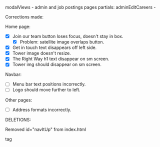 modalViews - admin and job postings pages
partials:
    adminEditCareers - 

Corrections made:

Home page:
- [x] Join our team button loses focus, doesn't stay in box.
   - [x] Problem: satellite image overlaps button.
- [x] Get in touch text disappears off left side.
- [x] Tower image doesn't resize.
- [x] The Right Way h1 text disappear on sm screen.
- [x] Tower img should disappear on sm screen.

Navbar:
- [ ] Menu bar text positions incorrectly.
- [ ] Logo should move further to left.

Other pages:
- [ ] Address formats incorrectly.


DELETIONS:

Removed id="navItUp" from index.html <nav> tag
